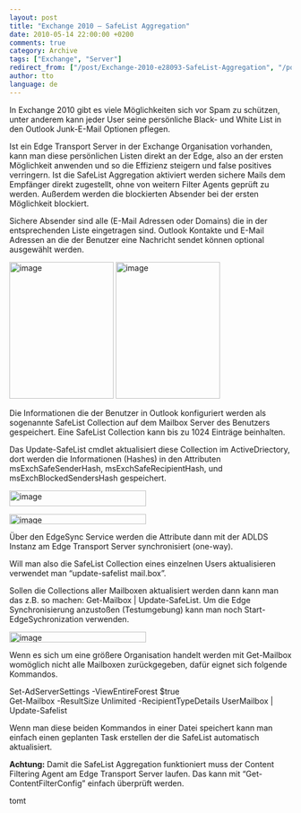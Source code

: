 ```yaml
---
layout: post
title: "Exchange 2010 – SafeList Aggregation"
date: 2010-05-14 22:00:00 +0200
comments: true
category: Archive
tags: ["Exchange", "Server"]
redirect_from: ["/post/Exchange-2010-e28093-SafeList-Aggregation", "/post/exchange-2010-e28093-safelist-aggregation"]
author: tto
language: de
---
```

<!-- more -->
<p>In Exchange 2010 gibt es viele M&ouml;glichkeiten sich vor Spam zu sch&uuml;tzen, unter anderem kann jeder User seine pers&ouml;nliche Black- und White List in den Outlook Junk-E-Mail Optionen pflegen.</p>
<p>Ist ein Edge Transport Server in der Exchange Organisation vorhanden, kann man diese pers&ouml;nlichen Listen direkt an der Edge, also an der ersten M&ouml;glichkeit anwenden und so die Effizienz steigern und false positives verringern. Ist die SafeList Aggregation aktiviert werden sichere Mails dem Empf&auml;nger direkt zugestellt, ohne von weitern Filter Agents gepr&uuml;ft zu werden. Au&szlig;erdem werden die blockierten Absender bei der ersten M&ouml;glichkeit blockiert.</p>
<p>Sichere Absender sind alle (E-Mail Adressen oder Domains) die in der entsprechenden Liste eingetragen sind. Outlook Kontakte und E-Mail Adressen an die der Benutzer eine Nachricht sendet k&ouml;nnen optional ausgew&auml;hlt werden.</p>
<p><a href="/assets/archive/image_122.png"><img style="border-bottom: 0px; border-left: 0px; display: inline; border-top: 0px; border-right: 0px" title="image" src="/assets/archive/image_thumb_122.png" border="0" alt="image" width="186" height="244" /></a> <a href="/assets/archive/image_123.png"><img style="border-bottom: 0px; border-left: 0px; display: inline; border-top: 0px; border-right: 0px" title="image" src="/assets/archive/image_thumb_123.png" border="0" alt="image" width="186" height="244" /></a></p>
<p>Die Informationen die der Benutzer in Outlook konfiguriert werden als sogenannte SafeList Collection auf dem Mailbox Server des Benutzers gespeichert. Eine SafeList Collection kann bis zu 1024 Eintr&auml;ge beinhalten.</p>
<p>Das Update-SafeList cmdlet aktualisiert diese Collection im ActiveDriectory, dort werden die Informationen (Hashes) in den Attributen msExchSafeSenderHash, msExchSafeRecipientHash, und msExchBlockedSendersHash gespeichert.</p>
<p><a href="/assets/archive/image_124.png"><img style="border-bottom: 0px; border-left: 0px; display: inline; border-top: 0px; border-right: 0px" title="image" src="/assets/archive/image_thumb_124.png" border="0" alt="image" width="244" height="28" /></a></p>
<p><a href="/assets/archive/image_125.png"><img style="border-bottom: 0px; border-left: 0px; display: inline; border-top: 0px; border-right: 0px" title="image" src="/assets/archive/image_thumb_125.png" border="0" alt="image" width="244" height="18" /></a></p>
<p>&Uuml;ber den EdgeSync Service werden die Attribute dann mit der ADLDS Instanz am Edge Transport Server synchronisiert (one-way).</p>
<p>Will man also die SafeList Collection eines einzelnen Users aktualisieren verwendet man &ldquo;update-safelist mail.box&rdquo;.</p>
<p>Sollen die Collections aller Mailboxen aktualisiert werden dann kann man das z.B. so machen: Get-Mailbox | Update-SafeList. Um die Edge Synchronisierung anzusto&szlig;en (Testumgebung) kann man noch Start-EdgeSychronization verwenden.</p>
<p><a href="/assets/archive/image_127.png"><img style="border-bottom: 0px; border-left: 0px; display: inline; border-top: 0px; border-right: 0px" title="image" src="/assets/archive/image_thumb_127.png" border="0" alt="image" width="244" height="19" /></a></p>
<p>Wenn es sich um eine gr&ouml;&szlig;ere Organisation handelt werden mit Get-Mailbox wom&ouml;glich nicht alle Mailboxen zur&uuml;ckgegeben, daf&uuml;r eignet sich folgende Kommandos.</p>
<p>Set-AdServerSettings -ViewEntireForest $true <br />Get-Mailbox -ResultSize Unlimited -RecipientTypeDetails UserMailbox | Update-Safelist</p>
<p>Wenn man diese beiden Kommandos in einer Datei speichert kann man einfach einen geplanten Task erstellen der die SafeList automatisch aktualisiert.</p>
<p><strong>Achtung:</strong> Damit die SafeList Aggregation funktioniert muss der Content Filtering Agent am Edge Transport Server laufen. Das kann mit &ldquo;Get-ContentFilterConfig&rdquo; einfach &uuml;berpr&uuml;ft werden.</p>
<p>tomt</p>

